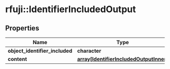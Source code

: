 # rfuji::IdentifierIncludedOutput


## Properties
Name | Type | Description | Notes
------------ | ------------- | ------------- | -------------
**object_identifier_included** | **character** |  | [optional] 
**content** | [**array[IdentifierIncludedOutputInner]**](IdentifierIncluded_output_inner.md) |  | [optional] 


